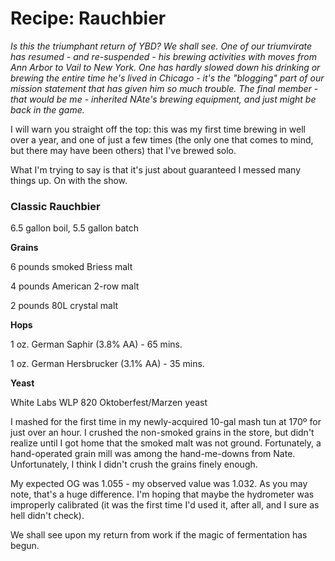 Recipe: Rauchbier
=================

_Is this the triumphant return of YBD? We shall see. One of our triumvirate has resumed - and re-suspended - his brewing activities with moves from Ann Arbor to Vail to New York. One has hardly slowed down his drinking or brewing the entire time he's lived in Chicago - it's the "blogging" part of our mission statement that has given him so much trouble. The final member - that would be me - inherited NAte's brewing equipment, and just might be back in the game._

I will warn you straight off the top: this was my first time brewing in well over a year, and one of just a few times (the only one that comes to mind, but there may have been others) that I've brewed solo.

What I'm trying to say is that it's just about guaranteed I messed many things up. On with the show.

### Classic Rauchbier

6.5 gallon boil, 5.5 gallon batch

**Grains**

6 pounds smoked Briess malt

4 pounds American 2-row malt

2 pounds 80L crystal malt

**Hops**

1 oz. German Saphir (3.8% AA) - 65 mins.

1 oz. German Hersbrucker (3.1% AA) - 35 mins.

**Yeast**

White Labs WLP 820 Oktoberfest/Marzen yeast

I mashed for the first time in my newly-acquired 10-gal mash tun at 170º for just over an hour. I crushed the non-smoked grains in the store, but didn't realize until I got home that the smoked malt was not ground. Fortunately, a hand-operated grain mill was among the hand-me-downs from Nate. Unfortunately, I think I didn't crush the grains finely enough.

My expected OG was 1.055 - my observed value was 1.032. As you may note, that's a huge difference. I'm hoping that maybe the hydrometer was improperly calibrated (it was the first time I'd used it, after all, and I sure as hell didn't check).

We shall see upon my return from work if the magic of fermentation has begun.